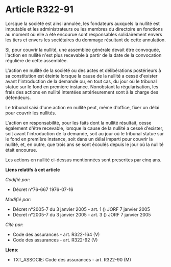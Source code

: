 # Article R322-91

Lorsque la société est ainsi annulée, les fondateurs auxquels la nullité est imputable et les administrateurs ou les membres
du directoire en fonctions au moment où elle a été encourue sont responsables solidairement envers les tiers et envers les
sociétaires du dommage résultant de cette annulation.

Si, pour couvrir la nullité, une assemblée générale devait être convoquée, l'action en nullité n'est plus recevable à partir
de la date de la convocation régulière de cette assemblée.

L'action en nullité de la société ou des actes et délibérations postérieurs à sa constitution est éteinte lorsque la cause de
la nullité a cessé d'exister avant l'introduction de la demande ou, en tout cas, du jour où le tribunal statue sur le fond en
première instance. Nonobstant la régularisation, les frais des actions en nullité intentées antérieurement sont à la charge
des défendeurs.

Le tribunal saisi d'une action en nullité peut, même d'office, fixer un délai pour couvrir les nullités.

L'action en responsabilité, pour les faits dont la nullité résultait, cesse également d'être recevable, lorsque la cause de
la nullité a cessé d'exister, soit avant l'introduction de la demande, soit au jour où le tribunal statue sur le fond en
première instance, soit dans un délai imparti pour couvrir la nullité, et, en outre, que trois ans se sont écoulés depuis le
jour où la nullité était encourue.

Les actions en nullité ci-dessus mentionnées sont prescrites par cinq ans.

**Liens relatifs à cet article**

_Codifié par_:

  - Décret n°76-667 1976-07-16

_Modifié par_:

  - Décret n°2005-7 du 3 janvier 2005 - art. 1 () JORF 7 janvier 2005
  - Décret n°2005-7 du 3 janvier 2005 - art. 3 () JORF 7 janvier 2005

_Cité par_:

  - Code des assurances - art. R322-164 (V)
  - Code des assurances - art. R322-92 (V)

**Liens**:

  - TXT_ASSOCIE: Code des assurances - art. R322-90 (M)
